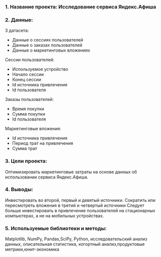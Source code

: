 ### 1. Название проекта: Исследование сервиса Яндекс.Афиша

### 2. Данные: 
3 датасета: 

- Данные о сессиях пользователей
- Данные о заказах пользователей
- Данные о маркетинговых вложениях

Сессии пользователей:

- Используемое устройство       
- Начало сессии
- Конец сессии
- Id источника привлечения   
- Id пользователя

Заказы пользователей:

- Время покупки     
- Сумма покупки
- Id пользователя

Маркетинговые вложения:

- Id источника привлечения
- Период трат на привлечения
- Сумма трат

### 3. Цели проекта: 
Оптимизировать маркетинговые затраты на основе данных об использовании сервиса Яндекс.Афиша. 

### 4. Выводы:
Инвестировать во второй, первый и девятый источники.
Сократить или пересмотреть вложения в третий и четвертый источники
Следует больше инвестировать в привлечение пользователей на стационарных компьютерах, а не на мобильных устройствах.

### 5. Используемые библиотеки и методы:
Matplotlib, NumPy, Pandas,SciPy, Python, исследовательский анализ данных, описательная статистика, когортный анализ,продуктовые метрики,юнит-экономика

